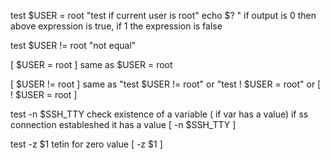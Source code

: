 test $USER = root   "test if current user is root"
echo $?             " if output is 0 then above expression is true, if 1 the expression is false
 
 
test $USER != root  "not equal"

[ $USER = root ]  same as $USER = root

[ $USER != root ]  same as "test $USER != root"  or  "test  ! $USER = root"   or  [ ! $USER = root ]

test -n $SSH_TTY     check existence of a variable ( if var has a value) if ss connection estableshed it has a value
[ -n $SSH_TTY ]

test -z $1  tetin for zero value
[ -z $1 ]